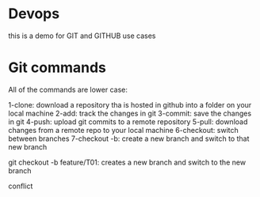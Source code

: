 # Devops
this is a demo for GIT and GITHUB use cases

# Git commands
All of the commands are lower case:

1-clone: download a repository tha is hosted in github into a folder on your local machine
2-add: track the changes in git
3-commit: save the changes in git
4-push: upload git commits to a remote repository
5-pull: download changes from a remote repo to your local machine
6-checkout: switch between branches
7-checkout -b: create a new branch and switch to that new branch


git checkout -b feature/T01: creates a new branch and switch to the new branch

conflict

